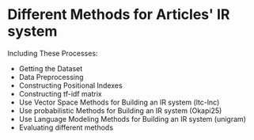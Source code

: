 # Different Methods for Articles' IR system

Including These Processes:
* Getting the Dataset
* Data Preprocessing
* Constructing Positional Indexes
* Constructing tf-idf matrix
* Use Vector Space Methods for Building an IR system (ltc-lnc)
* Use probabilistic Methods for Building an IR system (Okapi25)
* Use Language Modeling Methods for Building an IR system (unigram)
* Evaluating different methods

